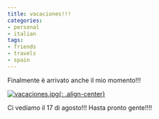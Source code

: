 ```yaml
---
title: vacaciones!!!
categories:
- personal
- italian
tags:
- friends
- travels
- spain
---
```

Finalmente è arrivato anche il mio momento!!!

[![vacaciones.jpg]({{site.url}}/images/vacaciones.jpg){: .align-center}]({{site.url}}/images/vacaciones.jpg "vacaciones.jpg" )

Ci vediamo il 17 di agosto!!! Hasta pronto gente!!!!
